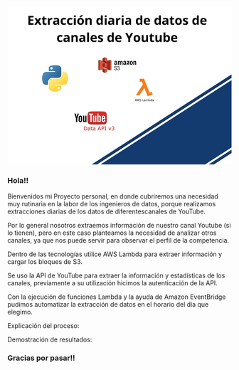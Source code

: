 ![](https://github.com/miltonsito/Proyecto-extraccion-de-datos-Youtube/blob/main/imag1.jpg)
### Hola!!

Bienvenidos mi Proyecto personal, en donde cubriremos una necesidad muy rutinaria en la labor de los ingenieros de datos, porque realizamos extracciones diarias de 
los datos de diferentescanales de YouTube.

Por lo general nosotros extraemos información de nuestro canal Youtube (si lo tienen), pero en este caso planteamos la necesidad de analizar otros canales,
ya que nos puede servir para observar el perfil de la competencia.

Dentro de las tecnologías utilice AWS Lambda para extraer información y cargar los bloques de S3.

Se uso la API de YouTube para extraer la información y estadísticas de los canales, previamente a su utilización hicimos la autenticación de la API.

Con la ejecución de funciones Lambda y la ayuda de Amazon EventBridge pudimos automatizar la extracción de datos en el horario del día que elegimo.

Explicación  del proceso:

Demostración de resultados:


### Gracias por pasar!!

